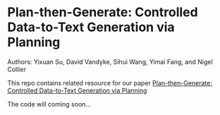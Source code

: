 # Plan-then-Generate: Controlled Data-to-Text Generation via Planning
Authors: Yixuan Su, David Vandyke, Sihui Wang, Yimai Fang, and Nigel Collier

This repo contains related resource for our paper [Plan-then-Generate: Controlled Data-to-Text Generation via Planning](https://arxiv.org/abs/2108.13740)

The code will coming soon...
